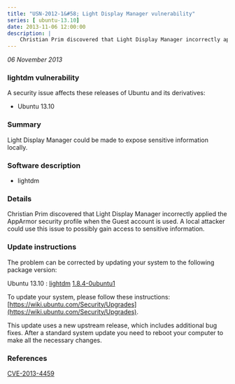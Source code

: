```yaml
---
title: "USN-2012-1&#58; Light Display Manager vulnerability"
series: [ ubuntu-13.10]
date: 2013-11-06 12:00:00
description: |
    Christian Prim discovered that Light Display Manager incorrectly applied the AppArmor security profile when the Guest account is used. A local attacker could use this issue to possibly gain access to sensitive information. 
--- 
```

 
 

*06 November 2013*

### lightdm vulnerability

A security issue affects these releases of Ubuntu and its derivatives:

* Ubuntu 13.10

### Summary

Light Display Manager could be made to expose sensitive information locally.

### Software description

* lightdm 

### Details

Christian Prim discovered that Light Display Manager incorrectly applied the AppArmor security profile when the Guest account is used. A local attacker could use this issue to possibly gain access to sensitive information. 

### Update instructions

The problem can be corrected by updating your system to the following package version:

Ubuntu 13.10
 : [lightdm](https://launchpad.net/ubuntu/+source/lightdm) <span> [1.8.4-0ubuntu1](https://launchpad.net/ubuntu/+source/lightdm/1.8.4-0ubuntu1) </span> 

To update your system, please follow these instructions: [https://wiki.ubuntu.com/Security/Upgrades](https://wiki.ubuntu.com/Security/Upgrades).

This update uses a new upstream release, which includes additional bug fixes. After a standard system update you need to reboot your computer to make all the necessary changes. 

### References

 
 [CVE-2013-4459](http://people.ubuntu.com/~ubuntu-security/cve/CVE-2013-4459)
 

